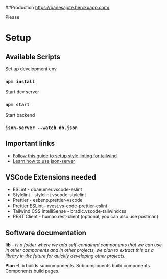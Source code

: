 ##Production
https://banesajote.herokuapp.com/

Please

# Setup

## Available Scripts

Set up development env

### `npm install`

Start dev server

### `npm start`

Start backend

### `json-server --watch db.json`

## Important links

- [Follow this guide to setup style linting for tailwind](https://stackoverflow.com/a/63784195/7525907)
- [Learn how to use json-server](https://www.npmjs.com/package/json-server)

## VSCode Extensions needed

- ESLint - dbaeumer.vscode-eslint
- Stylelint - stylelint.vscode-stylelint
- Prettier - esbenp.prettier-vscode
- Prettier ESLint - rvest.vs-code-prettier-eslint
- Tailwind CSS IntelliSense - bradlc.vscode-tailwindcss
- REST Client - humao.rest-client (optional, you can also use postman)

## Software documentation

**lib** -
_is a folder where we add self-contained components that we can use in other components and in other projects,
we plan to extract this as a library in the future for quickly developing other projects._

**Plan**
-Lib builds subcomponents. Subcomponents build components. Components build pages.
